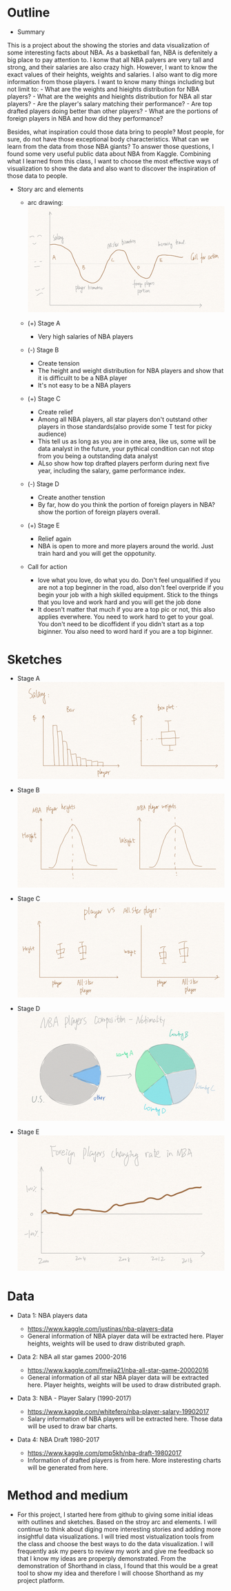 # Outline

- Summary

This is a project about the showing the stories and data visualization of some interesting facts about NBA. As a basketball fan, NBA is defenitely a big place to pay attention to. I konw that all NBA palyers are very tall and strong, and their salaries are also crazy high. However, I want to know the exact values of their heights, weights and salaries. I also want to dig more information from those players. I want to know many things including but not limit to:
    - What are the weights and hieights distribution for NBA players?
    - What are the weights and hieights distribution for NBA all star players?
    - Are the player's salary matching their performance?
    - Are top drafted players doing better than other players?
    - What are the portions of foreign players in NBA and how did they performance?
    
Besides, what inspiration could those data bring to people? Most people, for sure, do not have those exceptional body characteristics. What can we learn from the data from those NBA giants? To answer those questions, I found some very useful public data about NBA from Kaggle. Combining what I learned from this class, I want to choose the most effective ways of visualization to show the data and also want to discover the inspiration of those data to people. 




- Story arc and elements
  - arc drawing:
  ![](images/StoryArc.png)
  
  
  - (+) Stage A
    - Very high salaries of NBA players 
  - (-) Stage B
    - Create tension 
    - The height and weight distribution for NBA players and show that it is difficuilt to be a NBA player
    - It's not easy to be a NBA players
  - (+) Stage C
    - Create relief
    - Among all NBA players, all star players don't outstand other players in those standards(also provide some T test for picky audience)
    - This tell us as long as you are in one area, like us, some will be data analyst in the future, your pythical condition can not stop from you being a outstanding data analyst
    - ALso show how top drafted players perform during next five year, including the salary, game performance index.
  - (-) Stage D
    - Create another tenstion
    - By far, how do you think the portion of foreign players in NBA? show the portion of foreign players overall.
  - (+) Stage E
    - Relief again
    - NBA is open to more and more players around the world. Just train hard and you will get the oppotunity.
  - Call for action
    - love what you love, do what you do. Don't feel unqualified if you are not a top beginner in the road, also don't feel overpride if you begin your job with a high skilled equipment. Stick to the things that you love and work hard and you will get the job done
    - It doesn't matter that much if you are a top pic or not, this also applies everwhere. You need to work hard to get to your goal. You don't need to be dicoffident if you didn't start as a top biginner. You also need to word hard if you are a top biginner.
 

# Sketches
- Stage A
![](images/A.png)

- Stage B
![](images/B.png)

- Stage C
![](images/C.png)

- Stage D
![](images/D.png)

- Stage E
![](images/E.png)




# Data
- Data 1: NBA players data
    - https://www.kaggle.com/justinas/nba-players-data
    - General information of NBA player data will be extracted here. Player heights, weights will be used to draw distributed graph.

- Data 2: NBA all star games 2000-2016
    - https://www.kaggle.com/fmejia21/nba-all-star-game-20002016
    - General information of all star NBA player data will be extracted here. Player heights, weights will be used to draw distributed graph.

- Data 3: NBA - Player Salary (1990-2017)
    - https://www.kaggle.com/whitefero/nba-player-salary-19902017
    - Salary information of NBA players will be extracted here. Those data will be used to draw bar charts.

- Data 4: NBA Draft 1980-2017
    - https://www.kaggle.com/pmp5kh/nba-draft-19802017
    - Information of drafted players is from here. More insteresting charts will be generated from here.



# Method and medium
- For this project, I started here from github to giving some initial ideas with outlines and sketches. Based on the stroy arc and elements. I will continue to think about diging more interesting stories and adding more insightful data visualizations. I will tried most vistualization tools from the class and choose the best ways to do the data visualization. I will frequently ask my peers to review my work and give me feedback so that I know my ideas are properply demonstrated. From the demonstration of Shorthand in class, I found that this would be a great tool to show my idea and therefore I will choose Shorthand as my project platform.






